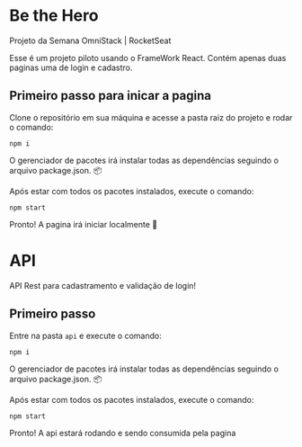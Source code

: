 # Be the Hero
Projeto da Semana OmniStack | RocketSeat

Esse é um projeto piloto usando o FrameWork React.
Contém apenas duas paginas uma de login e cadastro.

## Primeiro passo para inicar a pagina

Clone o repositório em sua máquina e acesse a pasta raiz do projeto e rodar o comando:

```shell
npm i
```

O gerenciador de pacotes irá instalar todas as dependências seguindo o arquivo package.json. :package:

Após estar com todos os pacotes instalados, execute o comando:

```shell
npm start
```
Pronto! A pagina irá iniciar localmente :rocket:

# API 
API Rest para cadastramento e validação de login!

## Primeiro passo

Entre na pasta `api` e execute o comando:

```shell
npm i 
```
O gerenciador de pacotes irá instalar todas as dependências seguindo o arquivo package.json. :package:

Após estar com todos os pacotes instalados, execute o comando:

```shell
npm start 
```

Pronto! A api estará rodando e sendo consumida pela pagina


